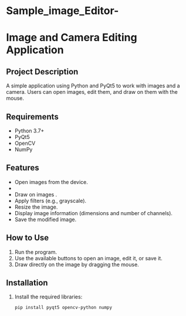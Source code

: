 # Sample_image_Editor-
# Image and Camera Editing Application

## Project Description
A simple application using Python and PyQt5 to work with images and a camera. Users can open images, edit them, and draw on them with the mouse.

## Requirements
- Python 3.7+
- PyQt5
- OpenCV
- NumPy

## Features
- Open images from the device.
-
- Draw on images .
- Apply filters (e.g., grayscale).
- Resize the image.
- Display image information (dimensions and number of channels).
- Save the modified image.

## How to Use
1. Run the program.
2. Use the available buttons to open an image, edit it, or save it.
3. Draw directly on the image by dragging the mouse.

## Installation
1. Install the required libraries:
   ```bash
   pip install pyqt5 opencv-python numpy

